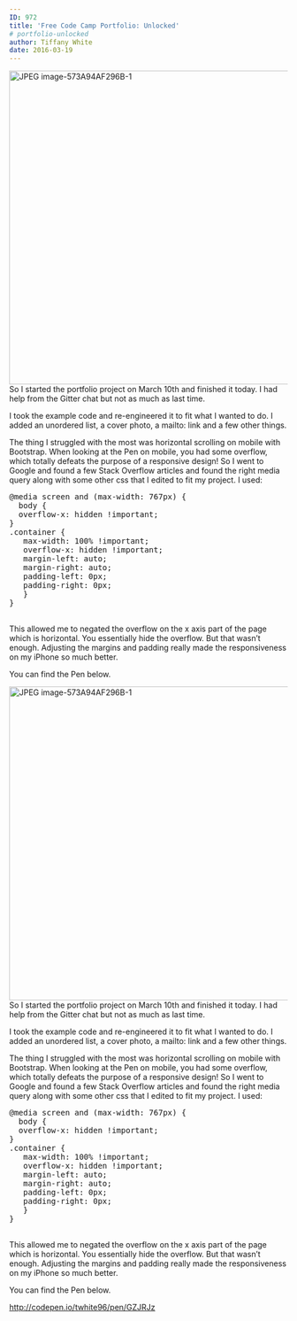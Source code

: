 ```yaml
---
ID: 972
title: 'Free Code Camp Portfolio: Unlocked'
# portfolio-unlocked
author: Tiffany White
date: 2016-03-19
---
```



<a href="https://helloburgh.me/wp-content/uploads/2016/03/JPEG-image-573A94AF296B-1-1.jpeg" rel="attachment wp-att-978"><img class="aligncenter wp-image-978" src="https://helloburgh.me/wp-content/uploads/2016/03/JPEG-image-573A94AF296B-1-1.jpeg" alt="JPEG image-573A94AF296B-1" width="559" height="567" /></a>So I started the portfolio project on March 10th and finished it today. I had help from the Gitter chat but not as much as last time.

I took the example code and re-engineered it to fit what I wanted to do. I added an unordered list, a cover photo, a mailto: link and a few other things.

The thing I struggled with the most was horizontal scrolling on mobile with Bootstrap. When looking at the Pen on mobile, you had some overflow, which totally defeats the purpose of a responsive design! So I went to Google and found a few Stack Overflow articles and found the right media query along with some other css that I edited to fit my project. I used:
<pre class="lang:css decode:1 ">@media screen and (max-width: 767px) {
  body {
  overflow-x: hidden !important;
}
.container {
   max-width: 100% !important;
   overflow-x: hidden !important;
   margin-left: auto;
   margin-right: auto;
   padding-left: 0px;
   padding-right: 0px;
   }
}

</pre>
This allowed me to negated the overflow on the x axis part of the page which is horizontal. You essentially hide the overflow. But that wasn’t enough. Adjusting the margins and padding really made the responsiveness on my iPhone so much better.

You can find the Pen below.




<a href="https://helloburgh.me/wp-content/uploads/2016/03/JPEG-image-573A94AF296B-1-1.jpeg" rel="attachment wp-att-978"><img class="aligncenter wp-image-978" src="https://helloburgh.me/wp-content/uploads/2016/03/JPEG-image-573A94AF296B-1-1.jpeg" alt="JPEG image-573A94AF296B-1" width="559" height="567" /></a>So I started the portfolio project on March 10th and finished it today. I had help from the Gitter chat but not as much as last time.

I took the example code and re-engineered it to fit what I wanted to do. I added an unordered list, a cover photo, a mailto: link and a few other things.

The thing I struggled with the most was horizontal scrolling on mobile with Bootstrap. When looking at the Pen on mobile, you had some overflow, which totally defeats the purpose of a responsive design! So I went to Google and found a few Stack Overflow articles and found the right media query along with some other css that I edited to fit my project. I used:
<pre class="lang:css decode:1 ">@media screen and (max-width: 767px) {
  body {
  overflow-x: hidden !important;
}
.container {
   max-width: 100% !important;
   overflow-x: hidden !important;
   margin-left: auto;
   margin-right: auto;
   padding-left: 0px;
   padding-right: 0px;
   }
}

</pre>
This allowed me to negated the overflow on the x axis part of the page which is horizontal. You essentially hide the overflow. But that wasn’t enough. Adjusting the margins and padding really made the responsiveness on my iPhone so much better.

You can find the Pen below.





http://codepen.io/twhite96/pen/GZJRJz